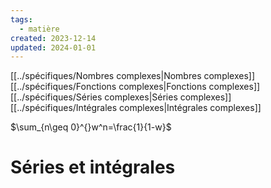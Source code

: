 ```yaml
---  
tags:  
  - matière  
created: 2023-12-14  
updated: 2024-01-01  
---  
```

  
[[../spécifiques/Nombres complexes|Nombres complexes]]  
[[../spécifiques/Fonctions complexes|Fonctions complexes]]  
[[../spécifiques/Séries complexes|Séries complexes]]  
[[../spécifiques/Intégrales complexes|Intégrales complexes]]  
  
$\sum_{n\geq 0}^{}w^n=\frac{1}{1-w}$  
# Séries et intégrales  
